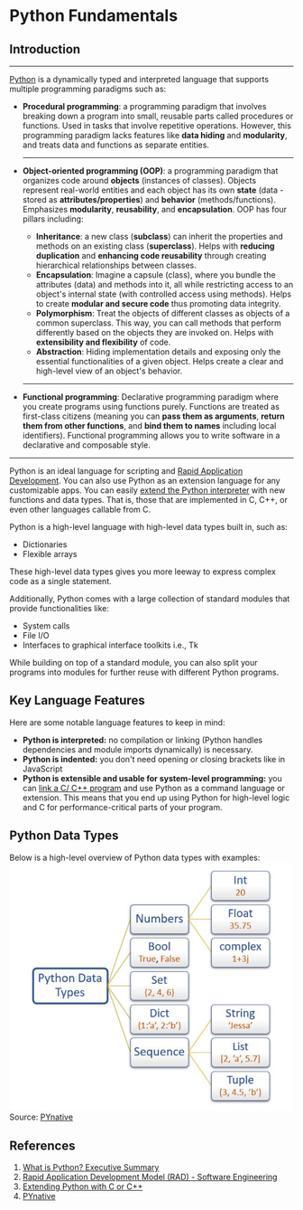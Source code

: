 # Python Fundamentals

## Introduction
---

[Python](https://www.python.org/doc/essays/blurb/) is a dynamically typed and interpreted language that supports multiple programming paradigms such as:

- **Procedural programming**: a programming paradigm that involves breaking down a program into small, reusable parts called procedures or functions. Used in tasks that involve repetitive operations. However, this programming paradigm lacks features like **data hiding** and **modularity**, and treats data and functions as separate entities.
  
  ---
- **Object-oriented programming (OOP)**: a programming paradigm that organizes code around **objects** (instances of classes). Objects represent real-world entities and each object has its own **state** (data - stored as **attributes/properties**) and **behavior** (methods/functions). Emphasizes **modularity**, **reusability**, and **encapsulation**. OOP has four pillars including:
    - **Inheritance**: a new class (**subclass**) can inherit the properties and methods on an existing class (**superclass**). Helps with **reducing duplication** and **enhancing code reusability** through creating hierarchical relationships between classes.
    - **Encapsulation**: Imagine a capsule (class), where you bundle the attributes (data) and methods into it, all while restricting access to an object's internal state (with controlled access using methods). Helps to create **modular and secure code** thus promoting data integrity.
    - **Polymorphism**: Treat the objects of different classes as objects of a common superclass. This way, you can call methods that perform differently based on the objects they are invoked on. Helps with **extensibility and flexibility** of code.
    - **Abstraction**: Hiding implementation details and exposing only the essential functionalities of a given object. Helps create a clear and high-level view of an object's behavior.
  
  ---
- **Functional programming**: Declarative programming paradigm where you create programs using functions purely. Functions are treated as first-class citizens (meaning you can **pass them as arguments**, **return them from other functions**, and **bind them to names** including local identifiers). Functional programming allows you to write software in a declarative and composable style.
  
---
Python is an ideal language for scripting and [Rapid Application Development](https://www.geeksforgeeks.org/software-engineering/software-engineering-rapid-application-development-model-rad/). You can also use Python as an extension language for any customizable apps. You can easily [extend the Python interpreter](https://docs.python.org/3/extending/index.html#extending-index) with new functions and data types. That is, those that are implemented in C, C++, or even other languages callable from C.

Python is a high-level language with high-level data types built in, such as:

- Dictionaries
- Flexible arrays

These high-level data types gives you more leeway to express complex code as a single statement.

Additionally, Python comes with a large collection of standard modules that provide functionalities like:

- System calls
- File I/O
- Interfaces to graphical interface toolkits i.e., Tk

While building on top of a standard module, you can also split your programs into modules for further reuse with different Python programs.

## Key Language Features

Here are some notable language features to keep in mind:

- **Python is interpreted:** no compilation or linking (Python handles dependencies and module imports dynamically) is necessary.
- **Python is indented:** you don't need opening or closing brackets like in JavaScript
- **Python is extensible and usable for system-level programming:** you can [link a C/ C++ program](https://docs.python.org/3/extending/extending.html) and use Python as a command language or extension. This means that you end up using Python for high-level logic and C for performance-critical parts of your program.

## Python Data Types

Below is a high-level overview of Python data types with examples:
![Python Data Types](assets/python-data-types.jpg)
Source: [PYnative](https://pynative.com/python-data-types/)





## References

1. [What is Python? Executive Summary](https://www.python.org/doc/essays/blurb/)
2. [Rapid Application Development Model (RAD) - Software Engineering](https://www.geeksforgeeks.org/software-engineering/software-engineering-rapid-application-development-model-rad/)
3. [Extending Python with C or C++](https://docs.python.org/3/extending/extending.html)
4. [PYnative](https://pynative.com/python-data-types/)